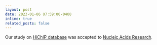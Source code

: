 ```yaml
---
layout: post
date: 2023-01-06 07:59:00-0400
inline: true
related_posts: false
---
```


Our study on [HiChIP database](http://health.tsinghua.edu.cn/hichipdb/) was accepted to [Nucleic Acids Research](https://academic.oup.com/nar/article/51/D1/D159/6754910).
